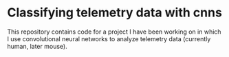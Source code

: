 # Classifying telemetry data with cnns

This repository contains code for a project I have been working on in which I use convolutional neural networks to analyze telemetry data (currently human, later mouse).
